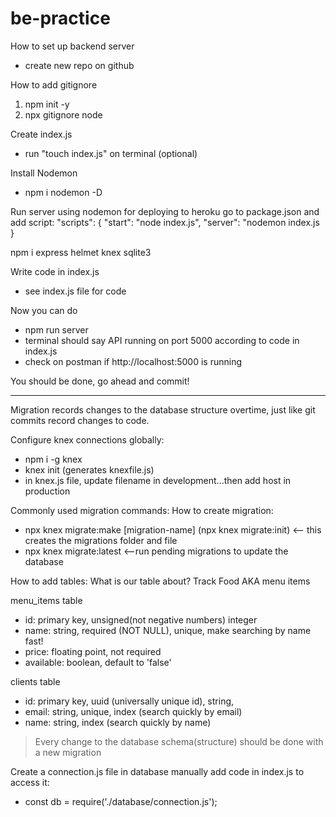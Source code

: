 # be-practice
How to set up backend server
- create new repo on github

How to add gitignore
1. npm init -y
2. npx gitignore node

Create index.js
- run "touch index.js" on terminal (optional)

Install Nodemon
- npm i nodemon -D

Run server using nodemon for deploying to heroku 
go to package.json and add script:
"scripts": {
    "start": "node index.js",
    "server": "nodemon index.js
}


npm i express helmet knex sqlite3

Write code in index.js 
- see index.js file for code

Now you can do
- npm run server
- terminal should say API running on port 5000 according to code in index.js
- check on postman if http://localhost:5000 is running

You should be done, go ahead and commit!

---------------
Migration records changes to the database structure overtime, just like git commits record changes to code.

Configure knex connections globally:
- npm i -g knex
- knex init (generates knexfile.js)
- in knex.js file, update filename in development...then add host in production

Commonly used migration commands:
How to create migration:
- npx knex migrate:make [migration-name] (npx knex migrate:init) <-- this creates the migrations folder and file
- npx knex migrate:latest <--run pending migrations to update the database

How to add tables:
What is our table about? Track Food AKA menu items

menu_items table
- id: primary key, unsigned(not negative numbers) integer
- name: string, required (NOT NULL), unique, make searching by name fast!
- price: floating point, not required
- available: boolean, default to 'false'

clients table
- id: primary key, uuid (universally unique id), string,
- email: string, unique, index (search quickly by email)
- name: string, index (search quickly by name)

> Every change to the database schema(structure) should be done with a new migration

Create a connection.js file in database manually
add code in index.js to access it:
- const db = require('./database/connection.js');

